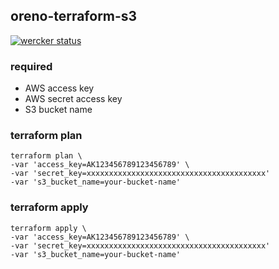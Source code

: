 ## oreno-terraform-s3
[![wercker status](https://app.wercker.com/status/56a09212a80618e3a9e0fdfd4a90ec20/s/master "wercker status")](https://app.wercker.com/project/bykey/56a09212a80618e3a9e0fdfd4a90ec20)

### required

- AWS access key
- AWS secret access key
- S3 bucket name

### terraform plan

```
terraform plan \
-var 'access_key=AK123456789123456789' \
-var 'secret_key=xxxxxxxxxxxxxxxxxxxxxxxxxxxxxxxxxxxxxxxx' 
-var 's3_bucket_name=your-bucket-name'
```

### terraform apply

```
terraform apply \
-var 'access_key=AK123456789123456789' \
-var 'secret_key=xxxxxxxxxxxxxxxxxxxxxxxxxxxxxxxxxxxxxxxx' 
-var 's3_bucket_name=your-bucket-name'
```
